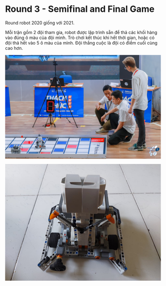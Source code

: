 # Round 3 - Semifinal and Final Game

Round robot 2020 giống với 2021.

Mỗi trận gồm 2 đội tham gia, robot được lập trình sẵn để thả các khối hàng vào đúng ô màu của đội mình. Trò chơi kết thúc khi hết thời gian, hoặc có đội thả hết vào 5 ô màu của mình. Đội thắng cuộc là đội có điểm cuối cùng cao hơn.

<p align="center">
  <img src="/images/robot.jpg"/>
</p>

<p align="center">
  <img src="/images/robot_front.jpg"/>
</p>





